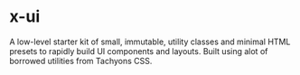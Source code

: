 # x-ui
A low-level starter kit of small, immutable, utility classes and minimal HTML presets to rapidly build UI components and layouts. Built using alot of borrowed utilities from Tachyons CSS.
